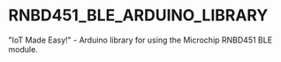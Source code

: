 # RNBD451_BLE_ARDUINO_LIBRARY
"IoT Made Easy!" - Arduino library for using the Microchip RNBD451 BLE module.
